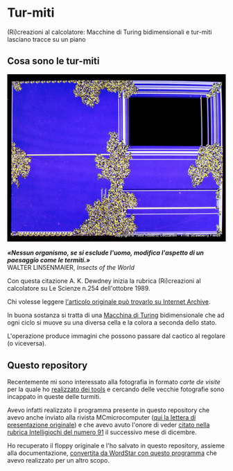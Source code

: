 # Tur-miti
(Ri)creazioni al calcolatore: Macchine di Turing bidimensionali e tur-miti lasciano tracce su un piano 

## Cosa sono le tur-miti

![Le turmiti al lavoro](photos/img014.jpg)

***«Nessun organismo, se si esclude l'uomo, modifica l'aspetto di un paesaggio come le termiti.»***   
WALTER LIN5ENMAIER, *Insects of the World* 

Con questa citazione A. K. Dewdney inizia la rubrica (Ri)creazioni al calcolatore su Le Scienze n.254 dell'ottobre 1989.  

Chi volesse leggere [l'articolo originale può trovarlo su Internet Archive](https://archive.org/details/lescienze-254/page/n37/mode/2up).

In buona sostanza si tratta di una [Macchina di Turing](https://it.wikipedia.org/wiki/Macchina_di_Turing) bidimensionale che
ad ogni ciclo si muove su una diversa cella e la colora a seconda dello stato.

L'operazione produce immagini che possono passare dal caotico al regolare (o viceversa).

## Questo repository

Recentemente mi sono interessato alla fotografia in formato *carte de visite* per la quale ho [realizzato dei tools](https://github.com/strawberryfield/Contemporary_CDV)
e cercando delle vecchie fotografie sono incappato in queste delle turmiti.

Avevo infatti realizzato il programma presente in questo repository che avevo anche inviato alla rivista MCmicrocomputer ([qui la lettera di presentazione originale](docs/intelligiochi.htm)) e che avevo avuto l'onore di veder [citato nella rubrica Intelligiochi del numero 91](https://strawberryfield.altervista.org/mc/mc91articolo.pdf) il successivo mese di dicembre.

Ho recuperato il floppy originale e l'ho salvato in questo repository, assieme alla documentazione,
[convertita da WordStar con questo programma](https://strawberryfield.altervista.org/blog/wsconvert.php) che 
avevo realizzato per un altro scopo.
